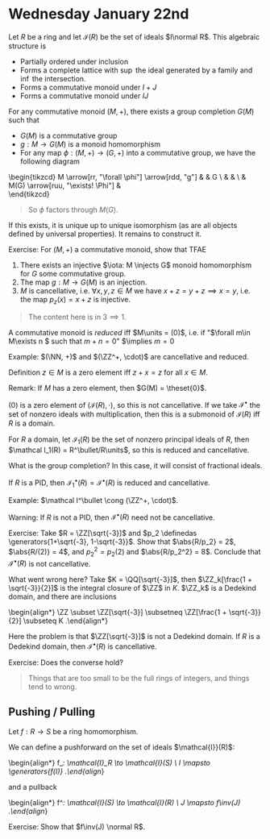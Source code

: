 # Wednesday January 22nd

Let $R$ be a ring and let $\mathcal{I} (R)$ be the set of ideals $I\normal R$. 
This algebraic structure is

- Partially ordered under inclusion
- Forms a complete lattice with $\sup$ the ideal generated by a family and $\inf$ the intersection.
- Forms a commutative monoid under $I+J$
- Forms a commutative monoid under $IJ$

For any commutative monoid $(M, +)$, there exists a group completion $G(M)$ such that

- $G(M)$ is a commutative group
- $g: M \to G(M)$ is a monoid homomorphism
- For any map $\phi: (M, +) \to (G, +)$  into a commutative group, we have the following diagram

\begin{tikzcd}
M \arrow[rr, "\forall \phi"] \arrow[rdd, "g"] &                                   & G \\
                                              &                                   &   \\
                                              & M(G) \arrow[ruu, "\exists! \Phi"] &  
\end{tikzcd}

> So $\phi$ factors through $M(G)$.

If this exists, it is unique up to unique isomorphism (as are all objects defined by universal properties).
It remains to construct it.

Exercise:
For $(M, +)$ a commutative monoid, show that TFAE

1. There exists an injective $\iota: M \injects G$ monoid homomorphism for $G$ some commutative group.
2. The map $g: M \to G(M)$ is an injection.
3. $M$ is cancellative, i.e. $\forall x,y,z\in M$ we have $x+z = y+z \implies x = y$, i.e. the map $p_z(x) = x + z$ is injective.

> The content here is in $3 \implies 1$.

A commutative monoid is *reduced* iff $M\units = (0)$, i.e. if "$\forall m\in M\exists n $ such that $m+n = 0$" $\implies $m=0$

Example:
$(\NN, +)$ and $(\ZZ^+, \cdot)$ are cancellative and reduced.

Definition
$z\in M$ is a zero element iff $z+x = z$ for all $x\in M$.

Remark:
If $M$ has a zero element, then $G(M) = \theset{0}$.

$(0)$ is a zero element of $(\mathcal I(R), \cdot)$, so this is not cancellative.
If we take $\mathcal{I}^\bullet$ the set of nonzero ideals with multiplication, then this is a submonoid of $\mathcal{I}(R)$ iff $R$ is a domain.

For $R$ a domain, let $\mathcal{I}_1(R)$ be the set of nonzero principal ideals of $R$, then $\mathcal I_1(R) = R^\bullet/R\units$, so this is reduced and cancellative.

What is the group completion? 
In this case, it will consist of fractional ideals.

If $R$ is a PID, then $\mathcal I_1^\bullet(R) = \mathcal I^\bullet (R)$ is reduced and cancellative.

Example:
$\mathcal I^\bullet \cong (\ZZ^+, \cdot)$.

Warning:
If $R$ is not a PID, then $\mathcal I^\bullet(R)$ need not be cancellative.

Exercise:
Take $R = \ZZ[\sqrt{-3}]$ and $p_2 \definedas \generators{1+\sqrt{-3}, 1-\sqrt{-3}}$.
Show that $\abs{R/p_2} = 2$, $\abs{R/(2)} = 4$, and $p_2^2 = p_2(2)$ and $\abs{R/p_2^2} = 8$.
Conclude that $\mathcal I^\bullet(R)$ is not cancellative.

What went wrong here?
Take $K = \QQ[\sqrt{-3}]$, then $\ZZ_k[\frac{1 + \sqrt{-3}}{2}]$ is the integral closure of $\ZZ$ in $K$.
$\ZZ_k$ is a Dedekind domain, and there are inclusions

\begin{align*}
\ZZ \subset \ZZ[\sqrt{-3}] \subsetneq \ZZ[\frac{1 + \sqrt{-3}}{2}] \subseteq K
.\end{align*}

Here the problem is that $\ZZ[\sqrt{-3}]$ is not a Dedekind domain.
If $R$ is a Dedekind domain, then $\mathcal I^\bullet(R)$ is cancellative.

Exercise:
Does the converse hold?

> Things that are too small to be the full rings of integers, and things tend to wrong.

## Pushing / Pulling

Let $f: R\to S$ be a ring homomorphism.

We can define a pushforward on the set of ideals $\mathcal{I}}(R)$:

\begin{align*}
f_*: \mathcal{I}_R \to \mathcal{I}(S) \\
I \mapsto \generators{f(I)}
.\end{align*}

and a pullback

\begin{align*}
f^*: \mathcal{I}(S) \to \mathcal{I}(R) \\
J \mapsto f\inv(J)
.\end{align*}

Exercise:
Show that $f\inv(J) \normal R$.


